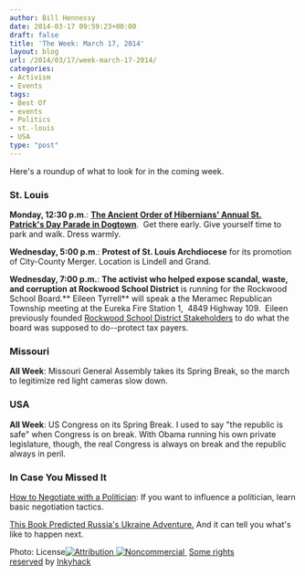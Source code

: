 ```yaml
---
author: Bill Hennessy
date: 2014-03-17 09:59:23+00:00
draft: false
title: 'The Week: March 17, 2014'
layout: blog
url: /2014/03/17/week-march-17-2014/
categories:
- Activism
- Events
tags:
- Best Of
- events
- Politics
- st.-louis
- USA
type: "post"
---
```


Here's a roundup of what to look for in the coming week.



### St. Louis



**Monday, 12:30 p.m**.: **[The Ancient Order of Hibernians' Annual St. Patrick's Day Parade in Dogtown](https://stlouis.about.com/od/topattractions/a/Dogtown_Parade.htm)**.  Get there early. Give yourself time to park and walk. Dress warmly.

**Wednesday, 5:00 p.m**.: **Protest of St. Louis Archdiocese** for its promotion of City-County Merger. Location is Lindell and Grand.

**Wednesday, 7:00 p.m.**: **The activist who helped expose scandal, waste, and corruption at Rockwood School District** is running for the Rockwood School Board.** Eileen Tyrrell** will speak a the Meramec Republican Township meeting at the Eureka Fire Station 1,  4849 Highway 109.  Eileen previously founded [Rockwood School District Stakeholders](https://rsdstakeholders.org/2014/03/11/will-the-voters-turn-the-page/) to do what the board was supposed to do--protect tax payers.



### Missouri



**All Week**: Missouri General Assembly takes its Spring Break, so the march to legitimize red light cameras slow down.



### USA



**All Week**: US Congress on its Spring Break. I used to say "the republic is safe" when Congress is on break. With Obama running his own private legislature, though, the real Congress is always on break and the republic always in peril.



### In Case You Missed It



[How to Negotiate with a Politician](https://hennessysview.com/2014/03/15/talk-politician/): If you want to influence a politician, learn basic negotiation tactics.

[This Book Predicted Russia's Ukraine Adventure.](https://hennessysview.com/2014/03/16/predicted-russias-ukraine-adventure-polands-next/) And it can tell you what's like to happen next.

Photo: License[![Attribution](https://s.yimg.com/pw/images/cc_icon_attribution_small.gif)
![Noncommercial](https://s.yimg.com/pw/images/cc_icon_noncomm_small.gif)
](https://creativecommons.org/licenses/by-nc/2.0/) [Some rights reserved](https://creativecommons.org/licenses/by-nc/2.0/) by [Inkyhack](https://secure.flickr.com/photos/inkyhack/)
